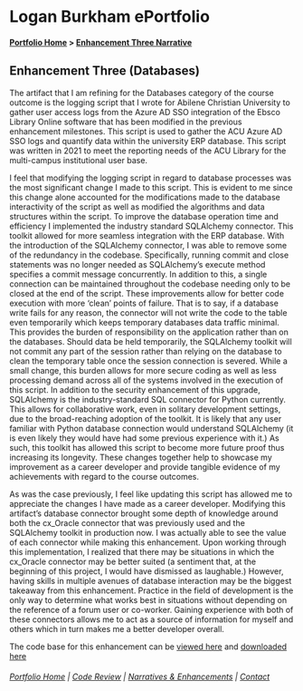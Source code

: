 # Logan Burkham ePortfolio 
#### [Portfolio Home](./README.md) > [Enhancement Three Narrative](./enhancement_narrative_three.md)

## Enhancement Three (Databases)

The artifact that I am refining for the Databases category of the course outcome is the logging script that I wrote for Abilene Christian University to gather user access logs from the Azure AD SSO integration of the Ebsco Library Online software that has been modified in the previous enhancement milestones. This script is used to gather the ACU Azure AD SSO logs and quantify data within the university ERP database. This script was written in 2021 to meet the reporting needs of the ACU Library for the multi-campus institutional user base.
	
I feel that modifying the logging script in regard to database processes was the most significant change I made to this script. This is evident to me since this change alone accounted for the modifications made to the database interactivity of the script as well as modified the algorithms and data structures within the script. To improve the database operation time and efficiency I implemented the industry standard SQLAlchemy connector. This toolkit allowed for more seamless integration with the ERP database. With the introduction of the SQLAlchemy connector, I was able to remove some of the redundancy in the codebase. Specifically, running commit and close statements was no longer needed as SQLAlchemy’s execute method specifies a commit message concurrently. In addition to this, a single connection can be maintained throughout the codebase needing only to be closed at the end of the script. These improvements allow for better code execution with more ‘clean’ points of failure. That is to say, if a database write fails for any reason, the connector will not write the code to the table even temporarily which keeps temporary databases data traffic minimal. This provides the burden of responsibility on the application rather than on the databases. Should data be held temporarily, the SQLAlchemy toolkit will not commit any part of the session rather than relying on the database to clean the temporary table once the session connection is severed. While a small change, this burden allows for more secure coding as well as less processing demand across all of the systems involved in the execution of this script. In addition to the security enhancement of this upgrade, SQLAlchemy is the industry-standard SQL connector for Python currently. This allows for collaborative work, even in solitary development settings, due to the broad-reaching adoption of the toolkit. It is likely that any user familiar with Python database connection would understand SQLAlchemy (it is even likely they would have had some previous experience with it.) As such, this toolkit has allowed this script to become more future proof thus increasing its longevity. These changes together help to showcase my improvement as a career developer and provide tangible evidence of my achievements with regard to the course outcomes.
	
As was the case previously, I feel like updating this script has allowed me to appreciate the changes I have made as a career developer. Modifying this artifact’s database connector brought some depth of knowledge around both the cx_Oracle connector that was previously used and the SQLAlchemy toolkit in production now. I was actually able to see the value of each connector while making this enhancement. Upon working through this implementation, I realized that there may be situations in which the cx_Oracle connector may be better suited (a sentiment that, at the beginning of this project, I would have dismissed as laughable.) However, having skills in multiple avenues of database interaction may be the biggest takeaway from this enhancement. Practice in the field of development is the only way to determine what works best in situations without depending on the reference of a forum user or co-worker. Gaining experience with both of these connectors allows me to act as a source of information for myself and others which in turn makes me a better developer overall.

The code base for this enhancement can be [viewed here](./enhancement_three.md) and [downloaded here](./ebsco_access_logs_SNHU_Module_5/main.py)

###### [Portfolio Home](./README.md) | [Code Review](./code_review.md) | [Narratives & Enhancements](./narratives_and_enhancements_lander.md) | [Contact](./contact_me.md)
